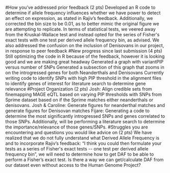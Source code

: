 #How you’ve addressed prior feedback (2 pts)
Developed an R code to determine if allele frequency influences whether we have power to detect an effect on expression, as stated in Rajiv’s feedback. Additionally, we corrected the bin size to be 0.01, as to better mimic the original figure we are attempting to replicate. In terms of statistical tests, we veered away from the Kruskal-Wallace test and instead opted for the series of Fisher's exact tests with one test per derived allele frequency bin, as advised. 
We also addressed the confusion on the inclusion of Denisovans in our project, in response to peer feedback
#New progress since last submission (4 pts)
Still optimizing the code in R because of the feedback, however it is looking good and we are making great headway
Generated a graph with variantPIP versus number of SNPs 
Generated a subsection of this graph that zooms in on the introgressed genes for both Neanderthals and Denisovans
Currently writing code to identify SNPs with high PIP threshold in the alignment files to identify genes of interest for literature search to determine gene relevance 
#Project Organization (2 pts)
Josh: Align credible sets from finemapping MAGE eQTL based on varying PIP thresholds with SNPs from Sprime dataset based on if the Sprime matches either neanderthals or denisovans.
Josh & Caroline: Generate figures for neanderthal matches and generate figures for Denisovan matches
Fijare: Generating a code to determine the most significantly introgressed SNPs and genes correlated to those SNPs. Additionally, will be performing a literature search to determine the importance/relevance of those genes/SNPs.
#Struggles you are encountering and questions you would like advice on (2 pts)
We have realized that we do not fully understand what Derived Allele Frequency is and to incorporate Rajiv’s feedback: “I think you could then formulate your tests as a series of Fisher's exact tests -- one test per derived allele frequency bin”, we will need to determine how to get DAF to be able to perform a Fisher’s exact test. Is there a way we can get/calculate DAF from our dataset even without access to the Human Genome Project?